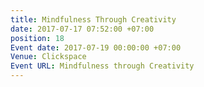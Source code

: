 ```yaml
---
title: Mindfulness Through Creativity
date: 2017-07-17 07:52:00 +07:00
position: 18
Event date: 2017-07-19 00:00:00 +07:00
Venue: Clickspace
Event URL: Mindfulness through Creativity
---
```



